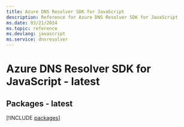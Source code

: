 ```yaml
---
title: Azure DNS Resolver SDK for JavaScript
description: Reference for Azure DNS Resolver SDK for JavaScript
ms.date: 03/21/2024
ms.topic: reference
ms.devlang: javascript
ms.service: dnsresolver
---
```

# Azure DNS Resolver SDK for JavaScript - latest
## Packages - latest
[!INCLUDE [packages](dns-resolver-index.md)]